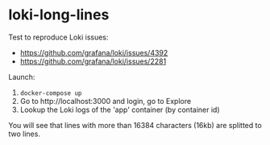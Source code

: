 # loki-long-lines

Test to reproduce Loki issues:
- https://github.com/grafana/loki/issues/4392 
- https://github.com/grafana/loki/issues/2281

Launch:
1. `docker-compose up`
2. Go to http://localhost:3000 and login, go to Explore
3. Lookup the Loki logs of the 'app' container (by container id)

You will see that lines with more than 16384 characters (16kb) are splitted to two lines.
